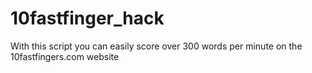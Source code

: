 # 10fastfinger_hack
With this script you can easily score over 300 words per minute on the 10fastfingers.com website
